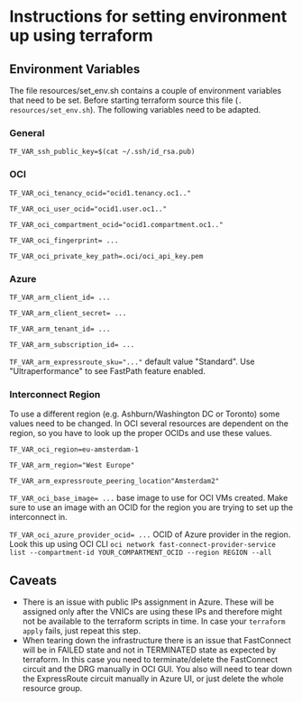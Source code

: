 # Instructions for setting environment up using terraform

## Environment Variables

The file resources/set_env.sh contains a couple of environment variables that need to be set. Before starting terraform source this file (`. resources/set_env.sh`). The following variables need to be adapted.

### General

`TF_VAR_ssh_public_key=$(cat ~/.ssh/id_rsa.pub)`

### OCI

`TF_VAR_oci_tenancy_ocid="ocid1.tenancy.oc1.."`

`TF_VAR_oci_user_ocid="ocid1.user.oc1.."`

`TF_VAR_oci_compartment_ocid="ocid1.compartment.oc1.."`

`TF_VAR_oci_fingerprint= ...`

`TF_VAR_oci_private_key_path=.oci/oci_api_key.pem`

### Azure

`TF_VAR_arm_client_id= ...`

`TF_VAR_arm_client_secret= ...`

`TF_VAR_arm_tenant_id= ...`

`TF_VAR_arm_subscription_id= ...`

`TF_VAR_arm_expressroute_sku="..."` default value "Standard". Use "Ultraperformance" to see FastPath feature enabled.

### Interconnect Region

To use a different region (e.g. Ashburn/Washington DC or Toronto) some values need to be changed. In OCI several resources are dependent on the region, so you have to look up the proper OCIDs and use these values. 

`TF_VAR_oci_region=eu-amsterdam-1`

`TF_VAR_arm_region="West Europe"`

`TF_VAR_arm_expressroute_peering_location"Amsterdam2"`

`TF_VAR_oci_base_image= ...` base image to use for OCI VMs created. Make sure to use an image with an OCID for the region you are trying to set up the interconnect in.

`TF_VAR_oci_azure_provider_ocid= ...` OCID of Azure provider in the region. Look this up using OCI CLI `oci network fast-connect-provider-service list --compartment-id YOUR_COMPARTMENT_OCID --region REGION --all`

## Caveats

- There is an issue with public IPs assignment in Azure. These will be assigned only after the VNICs are using these IPs and therefore might not be available to the terraform scripts in time. In case your `terraform apply` fails, just repeat this step.
- When tearing down the infrastructure there is an issue that FastConnect will be in FAILED state and not in TERMINATED state as expected by terraform. In this case you need to terminate/delete the FastConnect circuit and the DRG manually in OCI GUI. You also will need to tear down the ExpressRoute circuit manually in Azure UI, or just delete the whole resource group.

